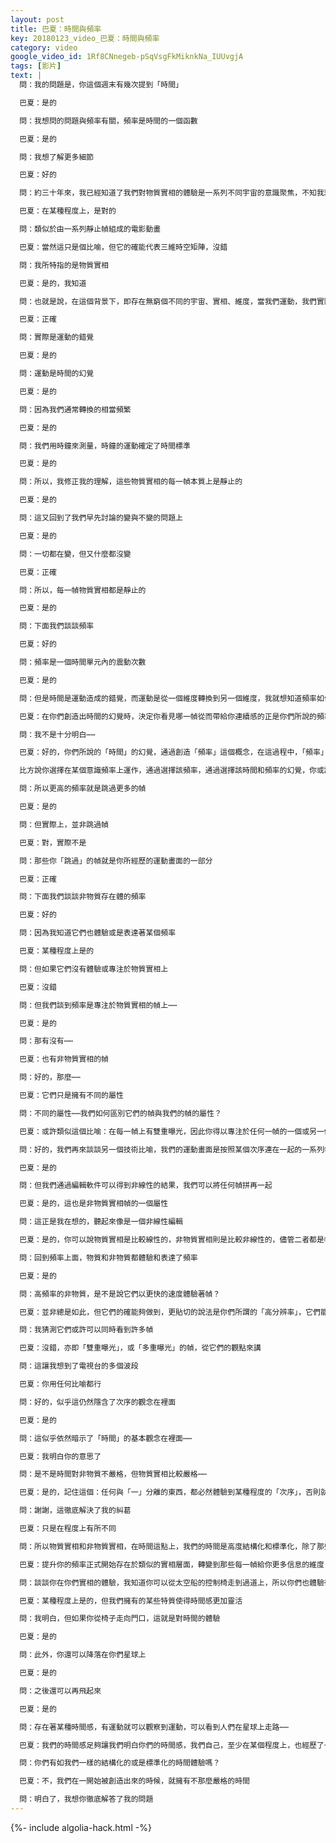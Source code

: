 ```yaml
---
layout: post
title: 巴夏：時間與頻率
key: 20180123_video_巴夏：時間與頻率
category: video
google_video_id: 1Rf8CNnegeb-pSqVsgFkMiknkNa_IUUvgjA
tags: [影片]
text: |
  問：我的問題是，你這個週末有幾次提到「時間」

  巴夏：是的

  問：我想問的問題與頻率有關，頻率是時間的一個函數

  巴夏：是的

  問：我想了解更多細節

  巴夏：好的

  問：約三十年來，我已經知道了我們對物質實相的體驗是一系列不同宇宙的意識聚焦，不知我理解的對不對？

  巴夏：在某種程度上，是對的

  問：類似於由一系列靜止幀組成的電影動畫

  巴夏：當然這只是個比喻，但它的確能代表三維時空矩陣，沒錯

  問：我所特指的是物質實相

  巴夏：是的，我知道

  問：也就是說，在這個背景下，即存在無窮個不同的宇宙、實相、維度，當我們運動，我們實際上經驗到的事從一個物理實相，一個維度瞬間移到另一個結構上極其相似的（實相），穿過一系列的幀而得到運動的畫面

  巴夏：正確

  問：實際是運動的錯覺

  巴夏：是的

  問：運動是時間的幻覺

  巴夏：是的

  問：因為我們通常轉換的相當頻繁

  巴夏：是的

  問：我們用時鐘來測量，時鐘的運動確定了時間標準

  巴夏：是的

  問：所以，我修正我的理解，這些物質實相的每一幀本質上是靜止的

  巴夏：是的

  問：這又回到了我們早先討論的變與不變的問題上

  巴夏：是的

  問：一切都在變，但又什麼都沒變

  巴夏：正確

  問：所以，每一幀物質實相都是靜止的

  巴夏：是的

  問：下面我們談談頻率

  巴夏：好的

  問：頻率是一個時間單元內的震動次數

  巴夏：是的

  問：但是時間是運動造成的錯覺，而運動是從一個維度轉換到另一個維度，我就想知道頻率如何與這維度轉變聯繫起來？

  巴夏：在你們創造出時間的幻覺時，決定你看見哪一幀從而帶給你連續感的正是你們所說的頻率，明白了嗎？

  問：我不是十分明白⋯⋯

  巴夏：好的，你們所說的「時間」的幻覺，通過創造「頻率」這個概念，在這過程中，「頻率」決定了你體驗一系列靜止平行實相中的哪一幀繼而得到連續運動，再說一次，儘管我知道用三維語言來表達這些存在不足。

  比方說你選擇在某個意識頻率上運作，通過選擇該頻率，通過選擇該時間和頻率的幻覺，你或許會選擇每三幀，每兩幀，或是每五幀，作為你空間轉換的表達，所以你運作的頻率決定了你如何體驗「連續運動」，從而使眾多幀得以表現

  問：所以更高的頻率就是跳過更多的幀

  巴夏：是的

  問：但實際上，並非跳過幀

  巴夏：對，實際不是

  問：那些你「跳過」的幀就是你所經歷的運動畫面的一部分

  巴夏：正確

  問：下面我們談談非物質存在體的頻率

  巴夏：好的

  問：因為我知道它們也體驗或是表達著某個頻率

  巴夏：某種程度上是的

  問：但如果它們沒有體驗或專注於物質實相上

  巴夏：沒錯

  問：但我們談到頻率是專注於物質實相的幀上⋯⋯

  巴夏：是的

  問：那有沒有⋯⋯

  巴夏：也有非物質實相的幀

  問：好的，那麼⋯⋯

  巴夏：它們只是擁有不同的屬性

  問：不同的屬性⋯⋯我們如何區別它們的幀與我們的幀的屬性？

  巴夏：或許類似這個比喻：在每一幀上有雙重曝光，因此你得以專注於任何一幀的一個或另一個上，（非物質幀）沒那麼結構化，不那麼受限制

  問：好的，我們再來談談另一個技術比喻，我們的運動畫面是按照某個次序連在一起的一系列幀，但你可以分割它們

  巴夏：是的

  問：但我們通過編輯軟件可以得到非線性的結果，我們可以將任何幀拼再一起

  巴夏：是的，這也是非物質實相幀的一個屬性

  問：這正是我在想的，聽起來像是一個非線性編輯

  巴夏：是的，你可以說物質實相是比較線性的，非物質實相則是比較非線性的，儘管二者都是幀

  問：回到頻率上面，物質和非物質都體驗和表達了頻率

  巴夏：是的

  問：高頻率的非物質，是不是說它們以更快的速度體驗著幀？

  巴夏：並非總是如此，但它們的確能夠做到，更貼切的說法是你們所謂的「高分辨率」，它們能從每一幀獲得更多的信息

  問：我猜測它們或許可以同時看到許多幀

  巴夏：沒錯，亦即「雙重曝光」，或「多重曝光」的幀，從它們的觀點來講

  問：這讓我想到了電視台的多個波段

  巴夏：你用任何比喻都行

  問：好的，似乎這仍然隱含了次序的觀念在裡面

  巴夏：是的

  問：這似乎依然暗示了「時間」的基本觀念在裡面⋯⋯

  巴夏：我明白你的意思了

  問：是不是時間對非物質不嚴格，但物質實相比較嚴格⋯⋯

  巴夏：是的，記住這個：任何與「一」分離的東西，都必然體驗到某種程度的「次序」，否則就不可能感受到與「一」的分離

  問：謝謝，這徹底解決了我的糾葛

  巴夏：只是在程度上有所不同

  問：所以物質實相和非物質實相，在時間這點上，我們的時間是高度結構化和標準化，除了那些能飄入（其它維度）的人⋯⋯

  巴夏：提升你的頻率正式開始存在於類似的實相層面，轉變到那些每一幀給你更多信息的維度

  問：談談你在你們實相的體驗，我知道你可以從太空船的控制椅走到過道上，所以你們也體驗得到時間⋯⋯

  巴夏：某種程度上是的，但我們擁有的某些特質使得時間感更加靈活

  問：我明白，但如果你從椅子走向門口，這就是對時間的體驗

  巴夏：是的

  問：此外，你還可以降落在你們星球上

  巴夏：是的

  問：之後還可以再飛起來

  巴夏：是的

  問：存在著某種時間感，有運動就可以觀察到運動，可以看到人們在星球上走路⋯⋯

  巴夏：我們的時間感足夠讓我們明白你們的時間感，我們自己，至少在某個程度上，也經歷了一個演化過程，我們的演化早期擁有比現在更結構化的時間

  問：你們有如我們一樣的結構化的或是標準化的時間體驗嗎？

  巴夏：不，我們在一開始被創造出來的時候，就擁有不那麼嚴格的時間

  問：明白了，我想你徹底解答了我的問題
---
```


{%- include algolia-hack.html -%}
